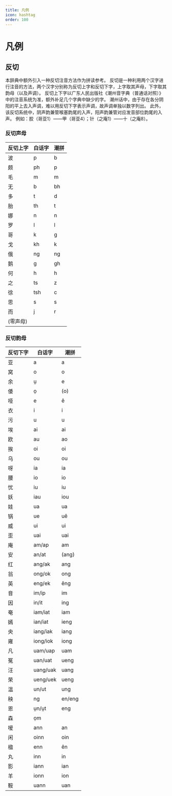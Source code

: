```yaml
---
title: 凡例
icon: hashtag
order: 100
---
```


# 凡例

## 反切

本辞典中额外引入一种反切注音方法作为拼读参考。
反切是一种利用两个汉字进行注音的方法，两个汉字分别称为反切上字和反切下字，上字取其声母，下字取其韵母（以及声调）。
反切上下字以广东人民出版社《潮州音字典（普通话对照）》中的注音系统为准，额外补足几个字典中缺少的字。
潮州话中，由于存在各分阴阳的平上去入声调，难以用反切下字表示声调，故声调单独以数字列出。
此外，该反切系统中，阴声韵兼管喉塞韵尾的入声，阳声韵兼管对应发音部位韵尾的入声。
例如：胶（哥亚1）——甲（哥亚4）；针（之庵1）——十（之庵8）。

### 反切声母

| 反切上字  | 白话字 | 潮拼 |
|-------|-----|----|
| 波     | p   | b  |
| 颇     | ph  | p  |
| 毛     | m   | m  |
| 无     | b   | bh |
| 多     | t   | d  |
| 胎     | th  | t  |
| 娜     | n   | n  |
| 罗     | l   | l  |
| 哥     | k   | g  |
| 戈     | kh  | k  |
| 俄     | ng  | ng |
| 鹅     | g   | gh |
| 何     | h   | h  |
| 之     | ts  | z  |
| 徐     | tsh | c  |
| 思     | s   | s  |
| 而     | j   | r  |
| (零声母) |     |    |

### 反切韵母

| 反切下字 | 白话字      | 潮拼     |
|------|----------|--------|
| 亚    | a        | a      |
| 窝    | o        | o      |
| 余    | ṳ        | e      |
| 倭    | o̤       | (o)    |
| 哑    | e        | ê      |
| 衣    | i        | i      |
| 污    | u        | u      |
| 埃    | ai       | ai     |
| 欧    | au       | ao     |
| 挨    | oi       | oi     |
| 乌    | ou       | ou     |
| 呀    | ia       | ia     |
| 腰    | io       | io     |
| 忧    | iu       | iu     |
| 妖    | iau      | iou    |
| 娃    | ua       | ua     |
| 锅    | ue       | uê     |
| 威    | ui       | ui     |
| 歪    | uai      | uai    |
| 庵    | am/ap    | am     |
| 安    | an/at    | (ang)  |
| 红    | ang/ak   | ang    |
| 翁    | ong/ok   | ong    |
| 英    | eng/ek   | êng    |
| 音    | im/ip    | im     |
| 因    | in/it    | ing    |
| 奄    | iam/iat  | iam    |
| 嫣    | ian/iat  | ieng   |
| 央    | iang/iak | iang   |
| 雍    | iong/iok | iong   |
| 凡    | uam/uap  | uam    |
| 冤    | uan/uat  | ueng   |
| 汪    | uang/uak | uang   |
| 荣    | ueng/uek | ueng   |
| 温    | un/ut    | ung    |
| 秧    | ng       | en/eng |
| 恩    | ṳn/ṳt    | eng    |
| 森    | o̤m      |        |
| 嗳    | ann      | an     |
| 闲    | oinn     | oin    |
| 楹    | enn      | ên     |
| 丸    | inn      | in     |
| 影    | iann     | ian    |
| 羊    | ionn     | ion    |
| 鞍    | uann     | uan    |
